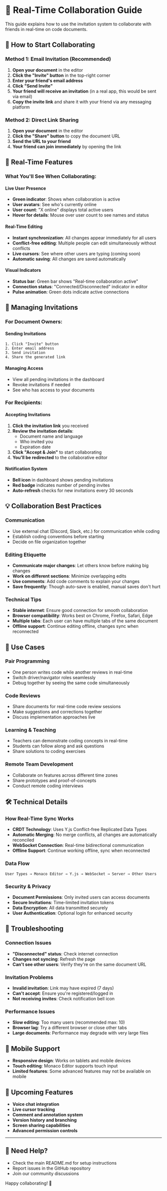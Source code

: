 # 🤝 Real-Time Collaboration Guide

This guide explains how to use the invitation system to collaborate with friends in real-time on code documents.

## 🚀 How to Start Collaborating

### Method 1: Email Invitation (Recommended)

1. **Open your document** in the editor
2. **Click the "Invite" button** in the top-right corner
3. **Enter your friend's email address**
4. **Click "Send Invite"**
5. **Your friend will receive an invitation** (in a real app, this would be sent via email)
6. **Copy the invite link** and share it with your friend via any messaging platform

### Method 2: Direct Link Sharing

1. **Open your document** in the editor
2. **Click the "Share" button** to copy the document URL
3. **Send the URL to your friend**
4. **Your friend can join immediately** by opening the link

## 🔄 Real-Time Features

### What You'll See When Collaborating:

#### **Live User Presence**
- **Green indicator**: Shows when collaboration is active
- **User avatars**: See who's currently online
- **User count**: "X online" displays total active users
- **Hover for details**: Mouse over user count to see names and status

#### **Real-Time Editing**
- **Instant synchronization**: All changes appear immediately for all users
- **Conflict-free editing**: Multiple people can edit simultaneously without conflicts
- **Live cursors**: See where other users are typing (coming soon)
- **Automatic saving**: All changes are saved automatically

#### **Visual Indicators**
- **Status bar**: Green bar shows "Real-time collaboration active"
- **Connection status**: "Connected/Disconnected" indicator in editor
- **Pulse animation**: Green dots indicate active connections

## 📧 Managing Invitations

### For Document Owners:

#### **Sending Invitations**
```
1. Click "Invite" button
2. Enter email address
3. Send invitation
4. Share the generated link
```

#### **Managing Access**
- View all pending invitations in the dashboard
- Revoke invitations if needed
- See who has access to your documents

### For Recipients:

#### **Accepting Invitations**
1. **Click the invitation link** you received
2. **Review the invitation details**:
   - Document name and language
   - Who invited you
   - Expiration date
3. **Click "Accept & Join"** to start collaborating
4. **You'll be redirected** to the collaborative editor

#### **Notification System**
- **Bell icon** in dashboard shows pending invitations
- **Red badge** indicates number of pending invites
- **Auto-refresh** checks for new invitations every 30 seconds

## 💡 Collaboration Best Practices

### **Communication**
- Use external chat (Discord, Slack, etc.) for communication while coding
- Establish coding conventions before starting
- Decide on file organization together

### **Editing Etiquette**
- **Communicate major changes**: Let others know before making big changes
- **Work on different sections**: Minimize overlapping edits
- **Use comments**: Add code comments to explain your changes
- **Save frequently**: Though auto-save is enabled, manual saves don't hurt

### **Technical Tips**
- **Stable internet**: Ensure good connection for smooth collaboration
- **Browser compatibility**: Works best on Chrome, Firefox, Safari, Edge
- **Multiple tabs**: Each user can have multiple tabs of the same document
- **Offline support**: Continue editing offline, changes sync when reconnected

## 🎯 Use Cases

### **Pair Programming**
- One person writes code while another reviews in real-time
- Switch driver/navigator roles seamlessly
- Debug together by seeing the same code simultaneously

### **Code Reviews**
- Share documents for real-time code review sessions
- Make suggestions and corrections together
- Discuss implementation approaches live

### **Learning & Teaching**
- Teachers can demonstrate coding concepts in real-time
- Students can follow along and ask questions
- Share solutions to coding exercises

### **Remote Team Development**
- Collaborate on features across different time zones
- Share prototypes and proof-of-concepts
- Conduct remote coding interviews

## 🛠️ Technical Details

### **How Real-Time Sync Works**
- **CRDT Technology**: Uses Y.js Conflict-free Replicated Data Types
- **Automatic Merging**: No merge conflicts, all changes are automatically reconciled
- **WebSocket Connection**: Real-time bidirectional communication
- **Offline Support**: Continue working offline, sync when reconnected

### **Data Flow**
```
User Types → Monaco Editor → Y.js → WebSocket → Server → Other Users
```

### **Security & Privacy**
- **Document Permissions**: Only invited users can access documents
- **Secure Invitations**: Time-limited invitation tokens
- **Data Encryption**: All data transmitted securely
- **User Authentication**: Optional login for enhanced security

## 🔧 Troubleshooting

### **Connection Issues**
- **"Disconnected" status**: Check internet connection
- **Changes not syncing**: Refresh the page
- **Can't see other users**: Verify they're on the same document URL

### **Invitation Problems**
- **Invalid invitation**: Link may have expired (7 days)
- **Can't accept**: Ensure you're registered/logged in
- **Not receiving invites**: Check notification bell icon

### **Performance Issues**
- **Slow editing**: Too many users (recommended max: 10)
- **Browser lag**: Try a different browser or close other tabs
- **Large documents**: Performance may degrade with very large files

## 📱 Mobile Support

- **Responsive design**: Works on tablets and mobile devices
- **Touch editing**: Monaco Editor supports touch input
- **Limited features**: Some advanced features may not be available on mobile

## 🔮 Upcoming Features

- **Voice chat integration**
- **Live cursor tracking**
- **Comment and annotation system**
- **Version history and branching**
- **Screen sharing capabilities**
- **Advanced permission controls**

---

## 💬 Need Help?

- Check the main README.md for setup instructions
- Report issues in the GitHub repository
- Join our community discussions

Happy collaborating! 🎉